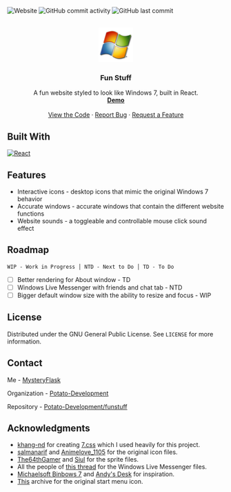 ![Website](https://img.shields.io/website?url=https%3A//reactfunstuff.vercel.app)
![GitHub commit activity](https://img.shields.io/github/commit-activity/t/Potato-Development/funstuff)
![GitHub last commit](https://img.shields.io/github/last-commit/Potato-Development/funstuff)

<br />
<div align="center">
  <a href="https://github.com/Potato-Development/funstuff" target="_blank">
    <img src="public/logo180.png" alt="Logo" width="80" height="80" onerror="this.onerror=null; this.src='logo180.png'">
  </a>

<h3 align="center">Fun Stuff</h3>

  <p align="center">
    A fun website styled to look like Windows 7, built in React.
    <br />
    <a href="https://reactfunstuff.vercel.app" target="_blank"><strong>Demo</strong></a>
    <br />
    <br />
    <a href="https://github.com/Potato-Development/funstuff/blob/master/src/App.jsx" target="_blank">View the Code</a>
    ·
    <a href="https://github.com/Potato-Development/funstuff/issues/new?labels=bug&template=bug-report---.md" target="_blank">Report Bug</a>
    ·
    <a href="https://github.com/Potato-Development/funstuff/issues/new?labels=enhancement&template=feature-request---.md" target="_blank">Request a Feature</a>
  </p>
</div>

## Built With

<a href="https://reactjs.org" target="_blank">
  <img src="https://img.shields.io/badge/React-20232A?style=for-the-badge&logo=react&logoColor=61DAFB" alt="React"/>
</a>

## Features

* Interactive icons - desktop icons that mimic the original Windows 7 behavior
* Accurate windows - accurate windows that contain the different website functions
* Website sounds - a toggleable and controllable mouse click sound effect

## Roadmap

    WIP - Work in Progress │ NTD - Next to Do │ TD - To Do

- [ ] Better rendering for About window - TD
- [ ] Windows Live Messenger with friends and chat tab - NTD
- [ ] Bigger default window size with the ability to resize and focus - WIP

## License

Distributed under the GNU General Public License. See `LICENSE` for more information.

## Contact

Me - <a href="https://github.com/MysteryFlask" target="_blank">MysteryFlask</a>

Organization - <a href="https://github.com/Potato-Development" target="_blank">Potato-Development</a><br>

Repository - <a href="https://github.com/Potato-Development/funstuff" target="_blank">Potato-Development/funstuff</a>

## Acknowledgments

* <a href="https://github.com/khang-nd" target="_blank">khang-nd</a> for creating <a href="https://github.com/khang-nd/7.css" target="_blank">7.css</a> which I used heavily for this project.
* <a href="https://www.deviantart.com/salmanarif" target="_blank">salmanarif</a> and <a href="http://www.rw-designer.com/user/105799" target="_blank">Animelove_1105</a> for the original icon files.
* <a href="https://www.spriters-resource.com/submitter/The64thGamer" target="_blank">The64thGamer</a> and <a href="https://www.spriters-resource.com/submitter/Siul" target="_blank">Siul</a> for the sprite files.
* All the people of <a href="https://wink.messengergeek.com/t/resource-hacking-wlm-2009" target="_blank">this thread</a> for the Windows Live Messenger files.
* <a href="https://win7.nullp.tr" target="_blank">Michaelsoft Binbows 7</a> and <a href="https://desk.glitchy.website" target="_blank">Andy's Desk</a> for inspiration.
* <a href="https://archive.org/details/explorer-archive" target="_blank">This</a> archive for the original start menu icon.